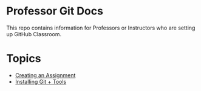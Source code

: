 # Professor Git Docs

This repo contains information for Professors or Instructors who are setting up GitHub Classroom.

# Topics

- [Creating an Assignment][create-assignment]
- [Installing Git + Tools][install-git]

[create-assignment]: create-assignment.md
[install-git]: install-git.md